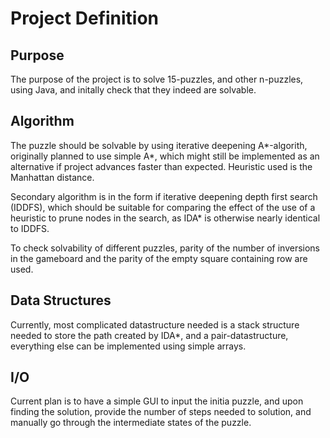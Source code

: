Project Definition
==================
Purpose
-------
The purpose of the project is to solve 15-puzzles, and other n-puzzles, using Java, and initally check that they indeed are solvable.

Algorithm
---------
The puzzle should be solvable by using iterative deepening A*-algorith, originally planned to use simple A*, which might still be implemented as an alternative if project advances faster than expected. Heuristic used is the Manhattan distance.

Secondary algorithm is in the form if iterative deepening depth first search (IDDFS), which should be suitable for comparing the effect of the use of a heuristic to prune nodes in the search, as IDA* is otherwise nearly identical to IDDFS.

To check solvability of different puzzles, parity of the number of inversions in the gameboard and the parity of the empty square containing row are used.

Data Structures
---------------

Currently, most complicated datastructure needed is a stack structure needed to store the path created by IDA*, and a pair-datastructure, everything else can be implemented using simple arrays.

I/O
---

Current plan is to have a simple GUI to input the initia puzzle, and upon finding the solution, provide the number of steps needed to solution, and  manually go through the intermediate states of the puzzle.

